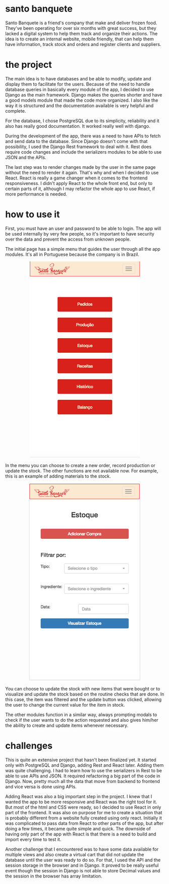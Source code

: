 # santo banquete

Santo Banquete is a friend's company that make and deliver frozen food. They've been operating for over six months with great success, but they lacked a digital system to help them track and organize their actions. The idea is to create an internal website, mobile friendly, that can help them have information, track stock and orders and register clients and suppliers.


# the project

The main idea is to have databases and be able to modify, update and display them to facilitate for the users. Because of the need to handle database queries in basically every module of the app, I decided to use Django as the main framework. Django makes the queries shorter and have a good models module that made the code more organized. I also like the way it is structured and the documentation available is very helpful and complete.

For the database, I chose PostgreSQL due to its simplicity, reliability and it also has really good documentation. It worked really well with django.

During the development of the app, there was a need to have APIs to fetch and send data to the database. Since Django doesn't come with that possibility, I used the Django Rest framework to deal with it. Rest does require code changes and include the serializers modules to be able to use JSON and the APIs.

The last step was to render changes made by the user in the same page without the need to render it again. That's why and when I decided to use React. React is really a game changer when it comes to the frontend responsiveness. I didn't apply React to the whole front end, but only to certain parts of it, although I may refactor the whole app to use React, if more performance is needed.

# how to use it

First, you must have an user and password to be able to login. The app will be used internally by very few people, so it's important to have security over the data and prevent the access from unknown people.

The initial page has a simple menu that guides the user through all the app modules. It's all in Portuguese because the company is in Brazil.

<p align="center">
  <img src="https://github.com/fimanishi/santo_banquete/blob/master/files/Images/Screen%20Shot%202017-07-19%20at%2010.57.06%20PM.png?  raw=true">
</p>

In the menu you can choose to create a new order, record production or update the stock. The other functions are not available now. For example, this is an example of adding materials to the stock.

<p align="center">
  <img src="https://github.com/fimanishi/santo_banquete/blob/master/files/Images/Screen%20Shot%202017-07-19%20at%2011.15.17%20PM.png">
</p>

You can choose to update the stock with new items that were bought or to visualize and update the stock based on the routine checks that are done. In this case, the item was filtered and the update button was clicked, allowing the user to change the current value for the item in stock.

The other modules function in a similar way, always prompting modals to check if the user wants to do the action requested and also gives him/her the ability to create and update items whenever necessary.

# challenges

This is quite an extensive project that hasn't been finalized yet. It started only with PostgreSQL and Django, adding Rest and React later. Adding them was quite challenging. I had to learn how to use the serializers in Rest to be able to use APIs and JSON. It required refactoring a big part of the code in Django. Now, pretty much all the data that move from backend to frontend and vice versa is done using APIs.

Adding React was also a big important step in the project. I knew that I wanted the app to be more responsive and React was the right tool for it. But most of the html and CSS were ready, so I decided to use React in only part of the frontend. It was also on purpose for me to create a situation that is probably different from a website fully created using only react. Initially it was complicated to pass data from React to other parts of the app, but after doing a few times, it became quite simple and quick. The downside of having only part of the app with React is that there is a need to build and import every time to test it.

Another challenge that I encountered was to have some data available for multiple views and also create a virtual cart that did not update the database until the user was ready to do so. For that, I used the API and the session storage in the browser and in Django. It proved to be really useful event though the session in Django is not able to store Decimal values and the session in the browser has array limitation.
